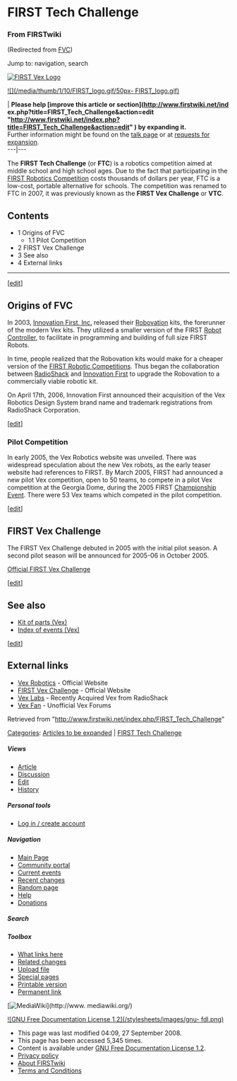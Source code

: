 # FIRST Tech Challenge

### From FIRSTwiki

(Redirected from [FVC](/index.php?title=FVC&redirect=no "FVC" ))

Jump to: navigation, search

[![FIRST Vex Logo](/media/1/1d/VEX_logo.jpg)](/index.php/Image:VEX_logo.jpg
"FIRST Vex Logo" )

[![](/media/thumb/1/10/FIRST_logo.gif/50px-
FIRST_logo.gif)](/index.php/Image:FIRST_logo.gif "" )

| **Please help [improve this article or section](http://www.firstwiki.net/ind
ex.php?title=FIRST_Tech_Challenge&action=edit
"http://www.firstwiki.net/index.php?title=FIRST_Tech_Challenge&action=edit" )
by expanding it.**  
Further information might be found on the [talk
page](/index.php/Talk:FIRST_Tech_Challenge "Talk:FIRST Tech Challenge" ) or at
[requests for expansion](/index.php/FIRSTwiki:Requests_for_expansion
"FIRSTwiki:Requests for expansion" ).  
---|---  
  
  
The **FIRST Tech Challenge** (or **FTC**) is a robotics competition aimed at
middle school and high school ages. Due to the fact that participating in the
[FIRST Robotics Competition](/index.php/FIRST "FIRST" ) costs thousands of
dollars per year, FTC is a low-cost, portable alternative for schools. The
competition was renamed to FTC in 2007, it was previously known as the **FIRST
Vex Challenge** or **VTC**.

## Contents

  * 1 Origins of FVC
    * 1.1 Pilot Competition
  * 2 FIRST Vex Challenge
  * 3 See also
  * 4 External links  
---  
  
[[edit](/index.php?title=FIRST_Tech_Challenge&action=edit&section=1 "Edit
section: Origins of FVC" )]

##  Origins of FVC

In 2003, [Innovation First, Inc.](/index.php/Innovation_First%2C_Inc.
"Innovation First, Inc." ) released their [Robovation](/index.php/Robovation
"Robovation" ) kits, the forerunner of the modern Vex kits. They utilized a
smaller version of the FIRST [Robot Controller](/index.php/Robot_Controller
"Robot Controller" ), to facilitate in programming and building of full size
FIRST Robots.

In time, people realized that the Robovation kits would make for a cheaper
version of the [FIRST Robotic Competitions](/index.php/Regional "Regional" ).
Thus began the collaboration between
[RadioShack](http://www.wikipedia.org/wiki/RadioShack "wikipedia:RadioShack" )
and [Innovation First](/index.php/Innovation_First%2C_Inc. "Innovation First,
Inc." ) to upgrade the Robovation to a commercially viable robotic kit.

On April 17th, 2006, Innovation First announced their acquisition of the Vex
Robotics Design System brand name and trademark registrations from RadioShack
Corporation.

[[edit](/index.php?title=FIRST_Tech_Challenge&action=edit&section=2 "Edit
section: Pilot Competition" )]

###  Pilot Competition

In early 2005, the Vex Robotics website was unveiled. There was widespread
speculation about the new Vex robots, as the early teaser website had
references to FIRST. By March 2005, FIRST had announced a new pilot Vex
competition, open to 50 teams, to compete in a pilot Vex competition at the
Georgia Dome, during the 2005 FIRST [Championship
Event](/index.php/Championship_Event "Championship Event" ). There were 53 Vex
teams which competed in the pilot competition.

[[edit](/index.php?title=FIRST_Tech_Challenge&action=edit&section=3 "Edit
section: FIRST Vex Challenge" )]

##  FIRST Vex Challenge

The FIRST Vex Challenge debuted in 2005 with the initial pilot season. A
second pilot season will be announced for 2005-06 in October 2005.

[Official FIRST Vex Challenge](http://www.usfirst.org/Vex/
"http://www.usfirst.org/Vex/" )

[[edit](/index.php?title=FIRST_Tech_Challenge&action=edit&section=4 "Edit
section: See also" )]

##  See also

  * [Kit of parts (Vex)](/index.php/Kit_of_parts_%28Vex%29 "Kit of parts \(Vex\)" )
  * [Index of events (Vex)](/index.php/Index_of_events_%28Vex%29 "Index of events \(Vex\)" )

[[edit](/index.php?title=FIRST_Tech_Challenge&action=edit&section=5 "Edit
section: External links" )]

##  External links

  * [Vex Robotics](http://www.vexrobotics.com/ "http://www.vexrobotics.com/" ) \- Official Website 
  * [FIRST Vex Challenge](http://www.usfirst.org/Vex/ "http://www.usfirst.org/Vex/" ) \- Official Website 
  * [Vex Labs](http://www.vexlabs.com/ "http://www.vexlabs.com/" ) \- Recently Acquired Vex from RadioShack 
  * [Vex Fan](http://www.vexfan.com/ "http://www.vexfan.com/" ) \- Unofficial Vex Forums 

Retrieved from "<http://www.firstwiki.net/index.php/FIRST_Tech_Challenge>"

[Categories](/index.php?title=Special:Categories&article=FIRST_Tech_Challenge
"Special:Categories" ): [Articles to be
expanded](/index.php/Category:Articles_to_be_expanded "Category:Articles to be
expanded" ) | [FIRST Tech Challenge](/index.php/Category:FIRST_Tech_Challenge
"Category:FIRST Tech Challenge" )

##### Views

  * [Article](/index.php/FIRST_Tech_Challenge)
  * [Discussion](/index.php/Talk:FIRST_Tech_Challenge)
  * [Edit](/index.php?title=FIRST_Tech_Challenge&action=edit)
  * [History](/index.php?title=FIRST_Tech_Challenge&action=history)

##### Personal tools

  * [Log in / create account](/index.php?title=Special:Userlogin&returnto=FIRST_Tech_Challenge)

[](/index.php/Main_Page "Main Page" )

##### Navigation

  * [Main Page](/index.php/Main_Page)
  * [Community portal](/index.php/FIRSTwiki:Community_portal)
  * [Current events](/index.php/Current_events)
  * [Recent changes](/index.php/Special:Recentchanges)
  * [Random page](/index.php/Special:Random)
  * [Help](/index.php/Help:Contents)
  * [Donations](/index.php/FIRSTwiki:Site_support)

##### Search



##### Toolbox

  * [What links here](/index.php/Special:Whatlinkshere/FIRST_Tech_Challenge)
  * [Related changes](/index.php/Special:Recentchangeslinked/FIRST_Tech_Challenge)
  * [Upload file](/index.php/Special:Upload)
  * [Special pages](/index.php/Special:Specialpages)
  * [Printable version](/index.php?title=FIRST_Tech_Challenge&printable=yes)
  * [Permanent link](/index.php?title=FIRST_Tech_Challenge&oldid=69058)

[![MediaWiki](/skins/common/images/poweredby_mediawiki_88x31.png)](http://www.
mediawiki.org/)

[![GNU Free Documentation License 1.2](/stylesheets/images/gnu-
fdl.png)](http://www.gnu.org/copyleft/fdl.html)

  * This page was last modified 04:09, 27 September 2008.
  * This page has been accessed 5,345 times.
  * Content is available under [GNU Free Documentation License 1.2](http://www.gnu.org/copyleft/fdl.html "http://www.gnu.org/copyleft/fdl.html" ).
  * [Privacy policy](/index.php/FIRSTwiki:Privacy_policy "FIRSTwiki:Privacy policy" )
  * [About FIRSTwiki](/index.php/FIRSTwiki:About "FIRSTwiki:About" )
  * [Terms and Conditions](/index.php/FIRSTwiki:Terms_and_conditions "FIRSTwiki:Terms and conditions" )

